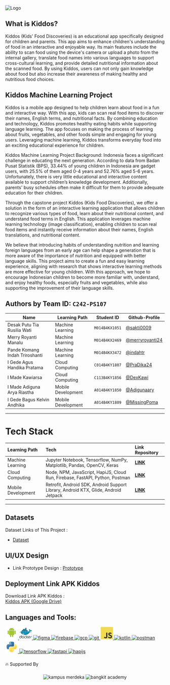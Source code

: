 <img src="https://i.postimg.cc/XJKNG9VQ/Logo-App-Kiddos-V2-01.png" alt="Logo" width="200"/>

## What is Kiddos?
Kiddos (Kids' Food Discoveries) is an educational app specifically designed for children and parents. This app aims to enhance children's understanding of food in an interactive and enjoyable way. Its main features include the ability to scan food using the device's camera or upload a photo from the internal gallery, translate food names into various languages to support cross-cultural learning, and provide detailed nutritional information about the scanned food. By using Kiddos, users can not only gain knowledge about food but also increase their awareness of making healthy and nutritious food choices.

## Kiddos Machine Learning Project
Kiddos is a mobile app designed to help children learn about food in a fun and interactive way. With this app, kids can scan real food items to discover their names, English terms, and nutritional facts. By combining education and technology, Kiddos promotes healthy eating habits while supporting language learning. The app focuses on making the process of learning about fruits, vegetables, and other foods simple and engaging for young users. Leveraging machine learning, Kiddos transforms everyday food into an exciting educational experience for children.

Kiddos Machine Learning Project Background: Indonesia faces a significant challenge in educating the next generation. According to data from Badan Pusat Statistik (BPS), 33.44% of young children in Indonesia are gadget users, with 25.5% of them aged 0-4 years and 52.76% aged 5-6 years. Unfortunately, there is very little educational and interactive content available to support children’s knowledge development. Additionally, parents' busy schedules often make it difficult for them to provide adequate education for their children.

Through the capstone project Kiddos (Kids Food Discoveries), we offer a solution in the form of an interactive learning application that allows children to recognize various types of food, learn about their nutritional content, and understand food terms in English. This application leverages machine learning technology (image classification), enabling children to scan real food items and instantly receive information about their names, English translations, and nutritional content.

We believe that introducing habits of understanding nutrition and learning foreign languages from an early age can help shape a generation that is more aware of the importance of nutrition and equipped with better language skills. This project aims to create a fun and easy learning experience, aligning with research that shows interactive learning methods are more effective for young children. With this approach, we hope to encourage Indonesian children to become more familiar with, understand, and enjoy healthy foods, especially fruits and vegetables, while also supporting the improvement of their language skills.



## Authors by Team ID: `C242-PS107`
| Name | Learning Path | Student ID | Github-Profile |
| ------ | ------ | ------ |------ |
| Desak Putu Tia Rusilia Wati | Machine Learning | `M014B4KX1051` | [@sakti0009](https://github.com/sakti0009)  |
| Merry Royanti Manalu | Machine Learning | `M014B4KX2469` | [@merryroyanti24](https://github.com/merryroyanti24)|
| Pande Komang Indah Triroshanti | Machine Learning | `M014B4KX3472` | [@indahtr](https://github.com/indahtr)  |
| I Gede Agus Handika Pratama | Cloud Computing | `C014B4KY1807` | [@PraDika24](https://github.com/PraDika24)  |
| I Made Kawiarsa | Cloud Computing | `C113B4KY1856` | [@DexKawi](https://github.com/DexKawi) |
| I Made Adiguna Arya Riastha | Mobile Development | `A014B4KY1850` | [@Adigunaary](https://github.com/Adigunaary) |
| I Gede Bagus Kelvin Andhika | Mobile Development | `A014B4KY1809` | [@MissingPoma](https://github.com/MissingPoma) |

---
# Tech Stack

| Learning Path      | Tech                                                                                                             | Link Repository                                                       |
|:-------------------|:-----------------------------------------------------------------------------------------------------------------|:----------------------------------------------------------------------|
| Machine Learning   | Jupyter Notebook, Tensorflow, NumPy, Matplotlib, Pandas, OpenCV, Keras                                  | **[LINK](https://github.com/Kiddos-Kids-Food-Discoveries/kiddos-ml)**                |
| Cloud Computing    | Node, NPM, JavaScript, HapiJS, Cloud Run, Firebase, FastAPI, Python, Postman                                | **[LINK](https://github.com/Kiddos-Kids-Food-Discoveries/Kiddos-API)**                |
| Mobile Development | Retrofit, Android SDK, Android Support Library, Android KTX, Glide, Android Jetpack                                                         | **[LINK](https://github.com/Kiddos-Kids-Food-Discoveries/Kiddos-Android)**                |

---
## Datasets

Dataset Links of This Project :
- [Dataset](https://drive.google.com/file/d/1nxxf_rvqcvc1Z38LQ9llltg0kyqYW_mV/view?usp=sharing)



## UI/UX Design

- Link Prototype Design : [Prototype](https://www.figma.com/design/IJxp6QTYNBPM6oCGC6U4eU/Untitled?node-id=0-1&t=cj9lCHpntOMwY5Ur-1)

## Deployment Link APK Kiddos

Download Link APK Kiddos :<br>
[Kiddos APK (Google Drive)](#)


## Languages and Tools:
<p align="left"> <a href="https://developer.android.com" target="_blank" rel="noreferrer"> <img src="https://raw.githubusercontent.com/devicons/devicon/master/icons/android/android-original-wordmark.svg" alt="android" width="40" height="40"/> </a> <a href="https://www.docker.com/" target="_blank" rel="noreferrer"> <img src="https://raw.githubusercontent.com/devicons/devicon/master/icons/docker/docker-original-wordmark.svg" alt="docker" width="40" height="40"/> </a> <a href="https://www.figma.com/" target="_blank" rel="noreferrer"> <img src="https://www.vectorlogo.zone/logos/figma/figma-icon.svg" alt="figma" width="40" height="40"/> </a> <a href="https://firebase.google.com/" target="_blank" rel="noreferrer"> <img src="https://www.vectorlogo.zone/logos/firebase/firebase-icon.svg" alt="firebase" width="40" height="40"/> </a>  <a href="https://cloud.google.com" target="_blank" rel="noreferrer"> <img src="https://www.vectorlogo.zone/logos/google_cloud/google_cloud-icon.svg" alt="gcp" width="40" height="40"/> </a> <a href="https://git-scm.com/" target="_blank" rel="noreferrer"> <img src="https://www.vectorlogo.zone/logos/git-scm/git-scm-icon.svg" alt="git" width="40" height="40"/> </a> <a href="https://developer.mozilla.org/en-US/docs/Web/JavaScript" target="_blank" rel="noreferrer"> <img src="https://raw.githubusercontent.com/devicons/devicon/master/icons/javascript/javascript-original.svg" alt="javascript" width="40" height="40"/> </a> <a href="https://kotlinlang.org" target="_blank" rel="noreferrer"> <img src="https://www.vectorlogo.zone/logos/kotlinlang/kotlinlang-icon.svg" alt="kotlin" width="40" height="40"/> </a> <a href="https://postman.com" target="_blank" rel="noreferrer"> <img src="https://www.vectorlogo.zone/logos/getpostman/getpostman-icon.svg" alt="postman" width="40" height="40"/> </a> <a href="https://www.python.org" target="_blank" rel="noreferrer"> <img src="https://raw.githubusercontent.com/devicons/devicon/master/icons/python/python-original.svg" alt="python" width="40" height="40"/> </a> <a href="https://www.tensorflow.org" target="_blank" rel="noreferrer"> <img src="https://www.vectorlogo.zone/logos/tensorflow/tensorflow-icon.svg" alt="tensorflow" width="40" height="40"/> </a> <a href="https://fastapi.tiangolo.com" target="_blank" rel="noreferrer"> <img src="https://fastapi.tiangolo.com/img/logo-margin/logo-teal.png" alt="fastapi" width="100" height="40"/> </a> <a href="https://hapi.dev" target="_blank" rel="noreferrer"> <img src="https://avatars.githubusercontent.com/u/3774533?s=200&v=4" alt="hapijs" width="40" height="40"/> </a> </p>

###

🔥 Supported By

###

<div align="center">
  <img src="https://i.postimg.cc/Th8NFNLc/Kampus-Merdeka-MASTER.png" height="80" alt="kampus merdeka" style="margin-right: width:100px;"/>
  <img src="https://storage.googleapis.com/kampusmerdeka_kemdikbud_go_id/mitra/mitra_af66db2e-0997-4f52-9cc0-a14412eeeab9.png" height="80" alt="bangkit academy" style="margin-right:left0px;"/>
  
</div>

###
